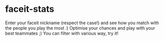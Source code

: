 # faceit-stats

Enter your faceit nickname (respect the case!) and see how you match with the people you play the most :) Optimise your chances and play with your best teammates ;)
You can filter with various way, try it!
